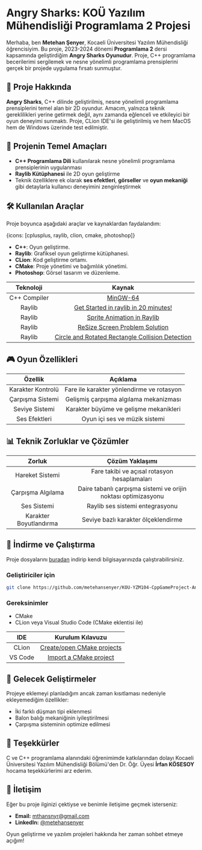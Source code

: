 # Angry Sharks: KOÜ Yazılım Mühendisliği Programlama 2 Projesi

Merhaba, ben **Metehan Şenyer**, Kocaeli Üniversitesi Yazılım Mühendisliği öğrencisiyim. Bu proje, 2023-2024 dönemi **Programlama 2** dersi kapsamında geliştirdiğim **Angry Sharks Oyunudur**. Proje, C++ programlama becerilerimi sergilemek ve nesne yönelimli programlama prensiplerini gerçek bir projede uygulama fırsatı sunmuştur.

## 🦈 Proje Hakkında

**Angry Sharks**, C++ dilinde geliştirilmiş, nesne yönelimli programlama prensiplerini temel alan bir 2D oyundur. Amacım, yalnızca teknik gereklilikleri yerine getirmek değil, aynı zamanda eğlenceli ve etkileyici bir oyun deneyimi sunmaktı. Proje, CLion IDE'si ile geliştirilmiş ve hem MacOS hem de Windows üzerinde test edilmiştir.

## 🎯 Projenin Temel Amaçları

- **C++ Programlama Dili** kullanılarak nesne yönelimli programlama prensiplerinin uygulanması
- **Raylib Kütüphanesi** ile 2D oyun geliştirme
- Teknik özelliklere ek olarak **ses efektleri**, **görseller** ve **oyun mekaniği** gibi detaylarla kullanıcı deneyimini zenginleştirmek

## 🛠️ Kullanılan Araçlar

Proje boyunca aşağıdaki araçlar ve kaynaklardan faydalandım:

{icons: [cplusplus, raylib, clion, cmake, photoshop]}

- **C++**: Oyun geliştirme.
- **Raylib**: Grafiksel oyun geliştirme kütüphanesi.
- **CLion**: Kod geliştirme ortamı.
- **CMake**: Proje yönetimi ve bağımlılık yönetimi.
- **Photoshop**: Görsel tasarım ve düzenleme.

| Teknoloji | Kaynak |
|:---:|:---:|
| C++ Compiler | [MinGW-64](https://www.mingw-w64.org/) |
| Raylib | [Get Started in raylib in 20 minutes!](https://youtu.be/RGzj-PF7D74) |
| Raylib | [Sprite Animation in Raylib](https://youtu.be/vfNn450TVxs) |
| Raylib | [ReSize Screen Problem Solution](https://stackoverflow.com/a/75513030) |
| Raylib | [Circle and Rotated Rectangle Collision Detection](https://www.migapro.com/circle-and-rotated-rectangle-collision-detection/) |

## 🎮 Oyun Özellikleri

| Özellik | Açıklama |
|:---:|:---:|
| Karakter Kontrolü | Fare ile karakter yönlendirme ve rotasyon |
| Çarpışma Sistemi | Gelişmiş çarpışma algılama mekanizması |
| Seviye Sistemi | Karakter büyüme ve gelişme mekanikleri |
| Ses Efektleri | Oyun içi ses ve müzik sistemi |

## 📊 Teknik Zorluklar ve Çözümler

| Zorluk | Çözüm Yaklaşımı |
|:---:|:---:|
| Hareket Sistemi | Fare takibi ve açısal rotasyon hesaplamaları |
| Çarpışma Algılama | Daire tabanlı çarpışma sistemi ve orijin noktası optimizasyonu |
| Ses Sistemi | Raylib ses sistemi entegrasyonu |
| Karakter Boyutlandırma | Seviye bazlı karakter ölçeklendirme |

## 💾 İndirme ve Çalıştırma

Proje dosyalarını [buradan](https://github.com/metehansenyer/KOU-YZM104-CppGameProject-AngrySharks/archive/refs/heads/main.zip) indirip kendi bilgisayarınızda çalıştırabilirsiniz.

### Geliştiriciler için
```bash
git clone https://github.com/metehansenyer/KOU-YZM104-CppGameProject-AngrySharks.git
```

### Gereksinimler
- CMake
- CLion veya Visual Studio Code (CMake eklentisi ile)

| IDE | Kurulum Kılavuzu |
|:---:|:---:|
| CLion | [Create/open CMake projects](https://www.jetbrains.com/help/clion/creating-new-project-from-scratch.html) |
| VS Code | [Import a CMake project](https://www.pragmaticlinux.com/2021/07/import-a-cmake-project-into-visual-studio-code/) |

## 🔄 Gelecek Geliştirmeler

Projeye eklemeyi planladığım ancak zaman kısıtlaması nedeniyle ekleyemediğim özellikler:

- İki farklı düşman tipi eklenmesi
- Balon balığı mekaniğinin iyileştirilmesi
- Çarpışma sisteminin optimize edilmesi

## 🤝 Teşekkürler

C ve C++ programlama alanındaki öğrenimimde katkılarından dolayı Kocaeli Üniversitesi Yazılım Mühendisliği Bölümü'den Dr. Öğr. Üyesi **İrfan KÖSESOY** hocama teşekkürlerimi arz ederim.

## 🌟 İletişim

Eğer bu proje ilginizi çektiyse ve benimle iletişime geçmek isterseniz:

- **Email:** [mthansnyr@gmail.com](mailto:mthansnyr@gmail.com)
- **LinkedIn:** [@metehansenyer](https://www.linkedin.com/in/metehansenyer/)

Oyun geliştirme ve yazılım projeleri hakkında her zaman sohbet etmeye açığım!